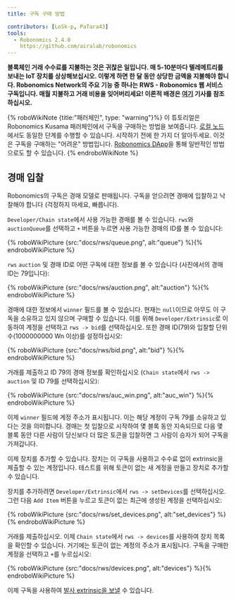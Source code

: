 ```yaml
---
title: 구독 구매 방법

contributors: [LoSk-p, PaTara43]
tools:
  - Robonomics 2.4.0
    https://github.com/airalab/robonomics
---
```


**블록체인 거래 수수료를 지불하는 것은 귀찮은 일입니다. 매 5-10분마다 텔레메트리를 보내는 IoT 장치를 상상해보십시오. 이렇게 하면 한 달 동안 상당한 금액을 지불해야 합니다. Robonomics Network의 주요 기능 중 하나는 RWS - Robonomics 웹 서비스 구독입니다. 매월 지불하고 거래 비용을 잊어버리세요! 이론적 배경은 [여기](https://blog.aira.life/rws-overview-part-2-heterogeneous-tokenomics-afc209cc855) 기사를 참조하십시오.**


{% roboWikiNote {title:"패러체인", type: "warning"}%}   이 튜토리얼은 Robonomics Kusama 패러체인에서 구독을 구매하는 방법을 보여줍니다. [로컬 노드](/docs/run-dev-node)에서도 동일한 단계를 수행할 수 있습니다.
시작하기 전에 한 가지 더 알아두세요. 이것은 구독을 구매하는 "어려운" 방법입니다. [Robonomics DApp](https://dapp.robonomics.network/#/)을 통해 일반적인 방법으로도 할 수 있습니다.
{% endroboWikiNote %}

## 경매 입찰

Robonomics의 구독은 경매 모델로 판매됩니다. 구독을 얻으려면 경매에 입찰하고 낙찰해야 합니다 (걱정하지 마세요, 빠릅니다).

`Developer/Chain state`에서 사용 가능한 경매를 볼 수 있습니다.
`rws`와 `auctionQueue`를 선택하고 `+` 버튼을 누르면 사용 가능한 경매의 ID를 볼 수 있습니다:

{% roboWikiPicture {src:"docs/rws/queue.png", alt:"queue"} %}{% endroboWikiPicture %}

`rws` `auction` 및 경매 ID로 어떤 구독에 대한 정보를 볼 수 있습니다 (사진에서의 경매 ID는 79입니다):

{% roboWikiPicture {src:"docs/rws/auction.png", alt:"auction"} %}{% endroboWikiPicture %}

경매에 대한 정보에서 `winner` 필드를 볼 수 있습니다. 현재는 `null`이므로 아무도 이 구독을 소유하고 있지 않으며 구매할 수 있습니다. 이를 위해 `Developer/Extrinsic`로 이동하여 계정을 선택하고 `rws -> bid`를 선택하십시오. 또한 경매 ID(79)와 입찰할 단위 수(1000000000 Wn 이상)를 설정하십시오:

{% roboWikiPicture {src:"docs/rws/bid.png", alt:"bid"} %}{% endroboWikiPicture %}

거래를 제출하고 ID 79의 경매 정보를 확인하십시오 (`Chain state`에서 `rws -> auction` 및 ID 79를 선택하십시오):

{% roboWikiPicture {src:"docs/rws/auc_win.png", alt:"auc_win"} %}{% endroboWikiPicture %}

이제 `winner` 필드에 계정 주소가 표시됩니다. 이는 해당 계정이 구독 79를 소유하고 있다는 것을 의미합니다. 경매는 첫 입찰으로 시작하여 몇 블록 동안 지속되므로 다음 몇 블록 동안 다른 사람이 당신보다 더 많은 토큰을 입찰하면 그 사람이 승자가 되어 구독을 가져갑니다.

이제 장치를 추가할 수 있습니다. 장치는 이 구독을 사용하고 수수료 없이 extrinsic을 제출할 수 있는 계정입니다.
테스트를 위해 토큰이 없는 새 계정을 만들고 장치로 추가할 수 있습니다.

장치를 추가하려면 `Developer/Extrinsic`에서 `rws -> setDevices`를 선택하십시오. 그런 다음 `Add Item` 버튼을 누르고 토큰이 없는 최근에 생성된 계정을 선택하십시오:

{% roboWikiPicture {src:"docs/rws/set_devices.png", alt:"set_devices"} %}{% endroboWikiPicture %}

거래를 제출하십시오. 이제 `Chain state`에서 `rws -> devices`를 사용하여 장치 목록을 확인할 수 있습니다. 거기에는 토큰이 없는 계정의 주소가 표시됩니다. 구독을 구매한 계정을 선택하고 `+`를 누르십시오:

{% roboWikiPicture {src:"docs/rws/devices.png", alt:"devices"} %}{% endroboWikiPicture %}

이제 구독을 사용하여 [발사 extrinsic을 보낼](/docs/subscription-launch) 수 있습니다.